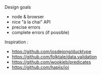 
Design goals
* node & browser
* nice "à la chai" API
* precise errors
* complete errors (if possible)


Inspiration :
* https://github.com/josdejong/ducktype
* https://github.com/folktale/data.validation
* https://github.com/wookieb/predicates
* https://github.com/hapijs/joi
